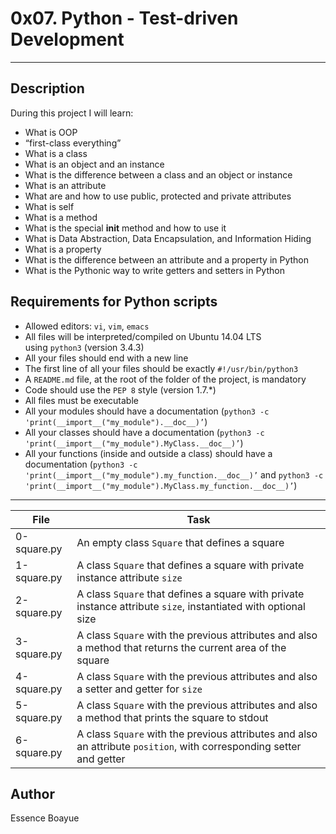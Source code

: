 # 0x07. Python - Test-driven Development
---
## Description

During this project I will learn:
- What is OOP
- “first-class everything”
- What is a class
- What is an object and an instance
- What is the difference between a class and an object or instance
- What is an attribute
- What are and how to use public, protected and private attributes
- What is self
- What is a method
- What is the special __init__ method and how to use it
- What is Data Abstraction, Data Encapsulation, and Information Hiding
- What is a property
- What is the difference between an attribute and a property in Python
- What is the Pythonic way to write getters and setters in Python

## Requirements for Python scripts

- Allowed editors: `vi`, `vim`, `emacs`
- All files will be interpreted/compiled on Ubuntu 14.04 LTS using `python3` (version 3.4.3)
- All your files should end with a new line
- The first line of all your files should be exactly `#!/usr/bin/python3`
- A `README.md` file, at the root of the folder of the project, is mandatory
- Code should use the `PEP 8` style (version 1.7.*)
- All files must be executable
- All your modules should have a documentation (`python3 -c 'print(__import__("my_module").__doc__)’`)
- All your classes should have a documentation (`python3 -c 'print(__import__("my_module").MyClass.__doc__)’`)
- All your functions (inside and outside a class) should have a documentation (`python3 -c 'print(__import__("my_module").my_function.__doc__)’` and `python3 -c 'print(__import__("my_module").MyClass.my_function.__doc__)’`)


---
File|Task
---|---
0-square.py| An empty class `Square` that defines a square
1-square.py| A class `Square` that defines a square with private instance attribute `size`
2-square.py | A class `Square` that defines a square with private instance attribute `size`, instantiated with optional size
3-square.py | A class `Square` with the previous attributes and also a method that returns the current area of the square
4-square.py | A class `Square` with the previous attributes and also a setter and getter for `size`
5-square.py | A class `Square` with the previous attributes and also a method that prints the square to stdout
6-square.py | A class `Square` with the previous attributes and also an attribute `position`, with corresponding setter and getter

## Author
Essence Boayue